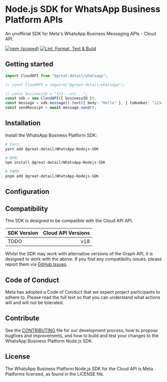 <!-- Copyright (c) Meta Platforms, Inc. and affiliates.
All rights reserved.

This source code is licensed under the license found in the
LICENSE file in the root directory of this source tree.
-->

# Node.js SDK for WhatsApp Business Platform APIs

An unofficial SDK for Meta's WhatsApp Business Messaging APIs - Cloud API.

[![npm (scoped)][]][sdk-npmjs] [![Lint, Format, Test & Build][]][sdk-ci]

[npm (scoped)]: https://img.shields.io/npm/v/%40great-detail/whatsapp
[sdk-npmjs]: https://www.npmjs.com/package/@great-detail/whatsapp
[Lint, Format, Test & Build]:
  https://github.com/great-detail/WhatsApp-Nodejs-SDK/actions/workflows/nodejs.ci.yml/badge.svg
[sdk-ci]:
  https://github.com/great-detail/WhatsApp-Nodejs-SDK/actions/workflows/nodejs.ci.yml

## Getting started

<!-- TODO -->

```typescript
import CloudAPI from "@great-detail/whatsapp";

// const CloudAPI = require("@great-detail/whatsapp");

// const businessID = "123...etc...";
const sdk = new CloudAPI({ businessID });
const message = sdk.message().text({ body: "Hello" }, { toNumber: "1234567890" });
const sendReceipt = await message.send();
```

## Installation

Install the WhatsApp Business Platform SDK:

```bash
# Yarn:
yarn add @great-detail/WhatsApp-Nodejs-SDK

# NPM:
npm install @great-detail/WhatsApp-Nodejs-SDK

# PNPM:
pnpm add @great-detail/WhatsApp-Nodejs-SDK
```

## Configuration

<!-- TODO -->

## Compatibility

This SDK is designed to be compatible with the Cloud API API.

| SDK Version | Cloud API Versions |
| :---------- | -----------------: |
| TODO        |                v18 |

Whilst the SDK may work with alternative versions of the Graph API, it is
designed to work with the above. If you find any compatibility issues, please
report them via
[GitHub Issues](https://github.com/great-detail/WhatsApp-Nodejs-SDK/issues).

## Code of Conduct

Meta has adopted a Code of Conduct that we expect project participants to adhere
to. Please read the full text so that you can understand what actions will and
will not be tolerated.

## Contribute

See the [CONTRIBUTING](CONTRIBUTING.md) file for our development process, how to
propose bugfixes and improvements, and how to build and test your changes to the
WhatsApp Business Platform Node.js SDK.

## License

The WhatsApp Business Platform Node.js SDK for the Cloud API is Meta Platforms
licensed, as found in the LICENSE file.
